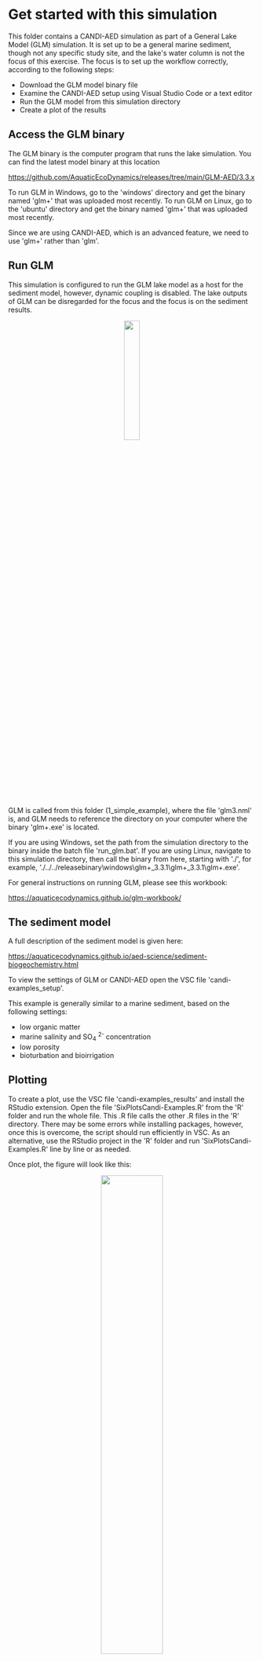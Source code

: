 # Get started with this simulation

This folder contains a CANDI-AED simulation as part of a General Lake Model (GLM) simulation. It is set up to be a general marine sediment, though not any specific study site, and the lake's water column is not the focus of this exercise. The focus is to set up the workflow correctly, according to the following steps:

- Download the GLM model binary file
- Examine the CANDI-AED setup using Visual Studio Code or a text editor
- Run the GLM model from this simulation directory
- Create a plot of the results 

## Access the GLM binary

The GLM binary is the computer program that runs the lake simulation. You can find the latest model binary at this location

<https://github.com/AquaticEcoDynamics/releases/tree/main/GLM-AED/3.3.x>

To run GLM in Windows, go to the 'windows' directory and get the binary named 'glm+' that was uploaded most recently. 
To run GLM on Linux, go to the 'ubuntu' directory and get the binary named 'glm+' that was uploaded most recently.

Since we are using CANDI-AED, which is an advanced feature, we need to use 'glm+' rather than 'glm'.

## Run GLM 

This simulation is configured to run the GLM lake model as a host for the sediment model, however, dynamic coupling is disabled. The lake outputs of GLM can be disregarded for the focus and the focus is on the sediment results. 

<p align="center">
<img src = "Readmeimages/UncoupledGLM-16.png" width=25%>
</p>

GLM is called from this folder (1_simple_example), where the file 'glm3.nml' is, and GLM needs to reference the directory on your computer where the binary 'glm+.exe' is located. 

If you are using Windows, set the path from the simulation directory to the binary inside the batch file 'run_glm.bat'.
If you are using Linux, navigate to this simulation directory, then call the binary from here, starting with './', for example, './../../releasebinary\windows\glm+_3.3.1\glm+_3.3.1\glm+.exe'.

For general instructions on running GLM, please see this workbook:

<https://aquaticecodynamics.github.io/glm-workbook/>

## The sediment model

A full description of the sediment model is given here:

https://aquaticecodynamics.github.io/aed-science/sediment-biogeochemistry.html

To view the settings of GLM or CANDI-AED open the VSC file 'candi-examples_setup'. 

This example is generally similar to a marine sediment, based on the following settings:

- low organic matter
- marine salinity and SO<sub>4</sub> <sup>2- </sup> concentration
- low porosity
- bioturbation and bioirrigation

## Plotting

To create a plot, use the VSC file 'candi-examples_results' and install the RStudio extension. Open the file 'SixPlotsCandi-Examples.R' from the 'R' folder and run the whole file. This .R file calls the other .R files in the 'R' directory. There may be some errors while installing packages, however, once this is overcome, the script should run efficiently in VSC. As an alternative, use the RStudio project in the 'R' folder and run 'SixPlotsCandi-Examples.R' line by line or as needed. 

Once plot, the figure will look like this:

<p align="center">
<img src = "Readmeimages/6P_amm_.png" width=50%>
</p>

## GLM-SDG file structure 

You may notice that you are looking at a lot of model folders and files. If you would like to understand how the folders and files are structured, an overview is given below. 

The GLM simulation directory contains the main control file 'glm3.nml'.

<p align="center">
<img src = "Readmeimages/FileStructure-01.png" width=33%>
</p>

This glm.nml file has a section for setting the water quality models, &wq_setup. The parameter 'wq_lib' is set to 'aed' and the 'wq_nml_file' is set to 'aed.nml', which is in the 'aed_sdg' subdirectory.

<p align="center">
<img src = "Readmeimages/FileStructure-03.png" width=33%>
</p>

The 'aed.nml' contains a section that sets the parameters for the sediment model, with the heading '&aed_sed_candi'. Parameters are listed in this section that control some model settings. The '&aed_sed_candi' section also lists the paths and names of other input files, such as those for the the variables, parameters and boundary conditions. 

<p align="center">
<img src = "Readmeimages/FileStructure-02.png" width=60%>
</p>

Using the sediment model will mostly involve changing settings in these files. To explore the files, use the program Visual Studio Code or some combination of file explorer and a text editor. Two projects are created for you in the simluation folder: 'candi-examples_setup' for the setup (input parameters) and 'candi-examples_results' for the results (above all, plotting). 

Once the model has been run, GLM will write its outputs to a netcdf file in the 'outputs' folder. The sediment model writes its outputs to text files in the 'results/candi_aed' directory. Each set of results is grouped in a folder for each zone that is simulated (00001, 00002 etc.). The state variables are text files as '.sed' files. Any extra files beyond state variables are written in a subdirectory within the zone-specific folder named 'Extras'.

<p align="center">
<img src = "Readmeimages/FileStructure-04.png" width=50%>
</p>


